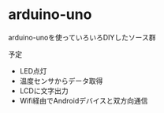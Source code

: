 # arduino-uno

arduino-unoを使っていろいろDIYしたソース群

予定
* LED点灯
* 温度センサからデータ取得
* LCDに文字出力
* Wifi経由でAndroidデバイスと双方向通信

